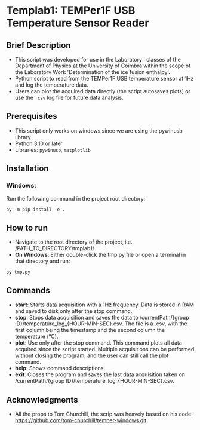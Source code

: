 # Templab1: TEMPer1F USB Temperature Sensor Reader

## Brief Description

- This script was developed for use in the Laboratory I classes of the Department of Physics at the University of Coimbra within the scope of the Laboratory Work 'Determination of the ice fusion enthalpy'.
- Python script to read from the TEMPer1F USB temperature sensor at 1Hz and log the temperature data.
- Users can plot the acquired data directly (the script autosaves plots) or use the `.csv` log file for future data analysis.


## Prerequisites

- This script only works on windows since we are using the pywinusb library
- Python 3.10 or later
- Libraries: `pywinusb`, `matplotlib`


## Installation 

### Windows:

Run the following command in the project root directory:

```
py -m pip install -e .
```

## How to run 

- Navigate to the root directory of the project, i.e., /PATH_TO_DIRECTORY/tmplab1/.
- **On Windows**: Either double-click the tmp.py file or open a terminal in that directory and run:

```
py tmp.py
```


## Commands
- **start**: Starts data acquisition with a 1Hz frequency. Data is stored in RAM and saved to disk only after the stop command.
- **stop**: Stops data acquisition and saves the data to /currentPath/{group ID}/temperature_log_{HOUR-MIN-SEC}.csv. The file is a .csv, with the first column being the timestamp and the second column the temperature (°C).
- **plot**: Use only after the stop command. This command plots all data acquired since the script started. Multiple acquisitions can be performed without closing the program, and the user can still call the plot command.
- **help**: Shows command descriptions.
- **exit**: Closes the program and saves the last data acquisition taken on /currentPath/{group ID}/temperature_log_{HOUR-MIN-SEC}.csv.


## Acknowledgments

- All the props to Tom Churchill, the scrip was heavely based on his code: https://github.com/tom-churchill/temper-windows.git

